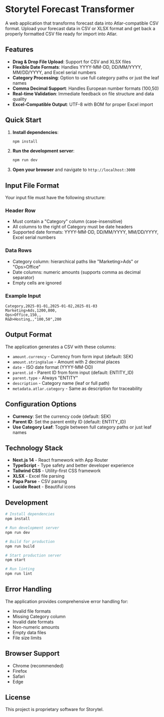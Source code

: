 # Storytel Forecast Transformer

A web application that transforms forecast data into Atlar-compatible CSV format. Upload your forecast data in CSV or XLSX format and get back a properly formatted CSV file ready for import into Atlar.

## Features

- **Drag & Drop File Upload**: Support for CSV and XLSX files
- **Flexible Date Formats**: Handles YYYY-MM-DD, DD/MM/YYYY, MM/DD/YYYY, and Excel serial numbers
- **Category Processing**: Option to use full category paths or just the leaf names
- **Comma Decimal Support**: Handles European number formats (100,50)
- **Real-time Validation**: Immediate feedback on file structure and data quality
- **Excel-Compatible Output**: UTF-8 with BOM for proper Excel import

## Quick Start

1. **Install dependencies**:
   ```bash
   npm install
   ```

2. **Run the development server**:
   ```bash
   npm run dev
   ```

3. **Open your browser** and navigate to `http://localhost:3000`

## Input File Format

Your input file must have the following structure:

### Header Row
- Must contain a "Category" column (case-insensitive)
- All columns to the right of Category must be date headers
- Supported date formats: YYYY-MM-DD, DD/MM/YYYY, MM/DD/YYYY, Excel serial numbers

### Data Rows
- Category column: hierarchical paths like "Marketing>Ads" or "Ops>Office"
- Date columns: numeric amounts (supports comma as decimal separator)
- Empty cells are ignored

### Example Input
```csv
Category,2025-01-01,2025-01-02,2025-01-03
Marketing>Ads,1200,800,
Ops>Office,150,,
R&D>Hosting,,"100,50",200
```

## Output Format

The application generates a CSV with these columns:
- `amount.currency` - Currency from form input (default: SEK)
- `amount.stringValue` - Amount with 2 decimal places
- `date` - ISO date format (YYYY-MM-DD)
- `parent.id` - Parent ID from form input (default: ENTITY_ID)
- `parent.type` - Always "ENTITY"
- `description` - Category name (leaf or full path)
- `metadata.atlar.category` - Same as description for traceability

## Configuration Options

- **Currency**: Set the currency code (default: SEK)
- **Parent ID**: Set the parent entity ID (default: ENTITY_ID)
- **Use Category Leaf**: Toggle between full category paths or just leaf names

## Technology Stack

- **Next.js 14** - React framework with App Router
- **TypeScript** - Type safety and better developer experience
- **Tailwind CSS** - Utility-first CSS framework
- **XLSX** - Excel file parsing
- **Papa Parse** - CSV parsing
- **Lucide React** - Beautiful icons

## Development

```bash
# Install dependencies
npm install

# Run development server
npm run dev

# Build for production
npm run build

# Start production server
npm start

# Run linting
npm run lint
```

## Error Handling

The application provides comprehensive error handling for:
- Invalid file formats
- Missing Category column
- Invalid date formats
- Non-numeric amounts
- Empty data files
- File size limits

## Browser Support

- Chrome (recommended)
- Firefox
- Safari
- Edge

## License

This project is proprietary software for Storytel.
